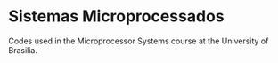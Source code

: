 # Sistemas Microprocessados

Codes used in the Microprocessor Systems course at the University of Brasilia.
